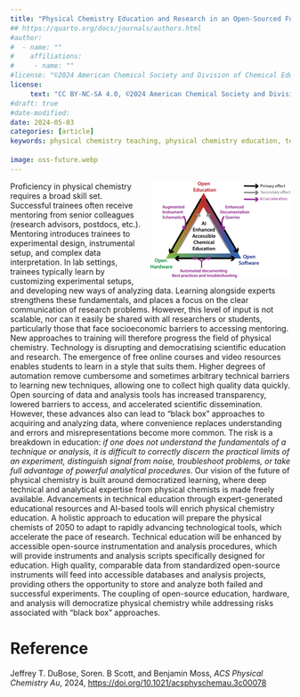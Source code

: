 ```yaml
---
title: "Physical Chemistry Education and Research in an Open-Sourced Future"
## https://quarto.org/docs/journals/authors.html
#author:
#  - name: ""
#    affiliations:
#     - name: ""
#license: "©2024 American Chemical Society and Division of Chemical Education, Inc."
license:
     text: "CC BY-NC-SA 4.0, ©2024 American Chemical Society and Division of Chemical Education, Inc."
#draft: true
#date-modified:
date: 2024-05-03
categories: [article]
keywords: physical chemistry teaching, physical chemistry education, teaching resources, inclusion, mentoring, open source

image: oss-future.webp
---
```

<img src="oss-future.webp" width="50%" align="right" style="padding-left: 10px;"/>

Proficiency in physical chemistry requires a broad skill set. Successful trainees often receive mentoring from senior colleagues (research advisors, postdocs, etc.). Mentoring introduces trainees to experimental design, instrumental setup, and complex data interpretation. In lab settings, trainees typically learn by customizing experimental setups, and developing new ways of analyzing data. Learning alongside experts strengthens these fundamentals, and places a focus on the clear communication of research problems. However, this level of input is not scalable, nor can it easily be shared with all researchers or students, particularly those that face socioeconomic barriers to accessing mentoring. New approaches to training will therefore progress the field of physical chemistry. Technology is disrupting and democratising scientific education and research. The emergence of free online courses and video resources enables students to learn in a style that suits them. Higher degrees of automation remove cumbersome and sometimes arbitrary technical barriers to learning new techniques, allowing one to collect high quality data quickly. Open sourcing of data and analysis tools has increased transparency, lowered barriers to access, and accelerated scientific dissemination. However, these advances also can lead to “black box” approaches to acquiring and analyzing data, where convenience replaces understanding and errors and misrepresentations become more common. The risk is a breakdown in education: *if one does not understand the fundamentals of a technique or analysis, it is difficult to correctly discern the practical limits of an experiment, distinguish signal from noise, troubleshoot problems, or take full advantage of powerful analytical procedures*. Our vision of the future of physical chemistry is built around democratized learning, where deep technical and analytical expertise from physical chemists is made freely available. Advancements in technical education through expert-generated educational resources and AI-based tools will enrich physical chemistry education. A holistic approach to education will prepare the physical chemists of 2050 to adapt to rapidly advancing technological tools, which accelerate the pace of research. Technical education will be enhanced by accessible open-source instrumentation and analysis procedures, which will provide instruments and analysis scripts specifically designed for education. High quality, comparable data from standardized open-source instruments will feed into accessible databases and analysis projects, providing others the opportunity to store and analyze both failed and successful experiments. The coupling of open-source education, hardware, and analysis will democratize physical chemistry while addressing risks associated with “black box” approaches.


# Reference

Jeffrey T. DuBose, Soren. B Scott, and Benjamin Moss, *ACS Physical Chemistry Au*, 2024, <https://doi.org/10.1021/acsphyschemau.3c00078>

